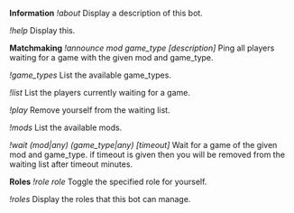 **Information**
*!about*
Display a description of this bot.

*!help*
Display this.


**Matchmaking**
*!announce mod game_type [description]*
Ping all players waiting for a game with the given mod and game_type.

*!game_types*
List the available game_types.

*!list*
List the players currently waiting for a game.

*!play*
Remove yourself from the waiting list.

*!mods*
List the available mods.

*!wait (mod|any) (game_type|any) [timeout]*
Wait for a game of the given mod and game_type. if timeout is given then you will be removed from the waiting list after timeout minutes.


**Roles**
*!role role*
Toggle the specified role for yourself.

*!roles*
Display the roles that this bot can manage.
